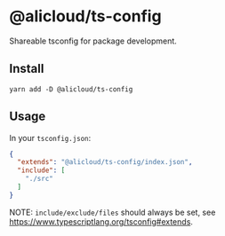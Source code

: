 # @alicloud/ts-config

Shareable tsconfig for package development.

## Install

```shell
yarn add -D @alicloud/ts-config
```

## Usage

In your `tsconfig.json`:

```json
{
  "extends": "@alicloud/ts-config/index.json",
  "include": [
    "./src"
  ]
}
```

NOTE: `include/exclude/files` should always be set, see <https://www.typescriptlang.org/tsconfig#extends>.